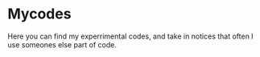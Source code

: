 # Mycodes
Here you can find my experrimental codes, and take in notices that often I use someones else part of code.
